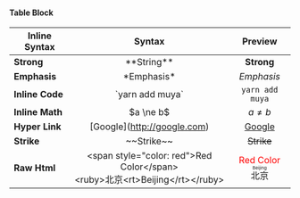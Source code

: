 #### Table Block

| **Inline Syntax** | **Syntax**                                                                         | Preview                                                                      |
| ----------------- |:----------------------------------------------------------------------------------:|:----------------------------------------------------------------------------:|
| **Strong**        | \*\*String**                                                                       | **Strong**                                                                   |
| **Emphasis**      | \*Emphasis*                                                                        | *Emphasis*                                                                   |
| **Inline Code**   | \`yarn add muya`                                                                   | `yarn add muya`                                                              |
| **Inline Math**   | \$a \ne b$                                                                         | $a \ne b$                                                                    |
| **Hyper Link**    | \[Google](http://google.com)                                                       | [Google](http://google.com)                                                  |
| **Strike**        | \~\~Strike~~                                                                       | ~~Strike~~                                                                   |
| **Raw Html**      | \<span style="color: red">Red Color\</span><br>\<ruby>北京\<rt>Beijing\</rt>\</ruby> | <span style="color: red">Red Color</span><br><ruby>北京<rt>Beijing</rt></ruby> |
